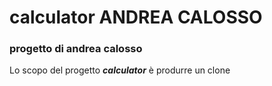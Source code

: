 # calculator ANDREA CALOSSO
### progetto di andrea calosso
Lo scopo del progetto ***calculator*** è produrre un clone